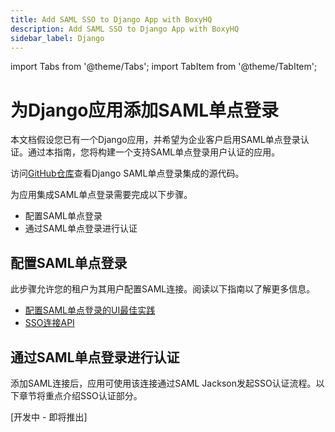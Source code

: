 ```yaml
---
title: Add SAML SSO to Django App with BoxyHQ
description: Add SAML SSO to Django App with BoxyHQ
sidebar_label: Django
---
```


import Tabs from '@theme/Tabs';
import TabItem from '@theme/TabItem';

# 为Django应用添加SAML单点登录

本文档假设您已有一个Django应用，并希望为企业客户启用SAML单点登录认证。通过本指南，您将构建一个支持SAML单点登录用户认证的应用。

访问[GitHub仓库](https://github.com/boxyhq/jackson-examples/tree/main/apps/adonisjs)查看Django SAML单点登录集成的源代码。

为应用集成SAML单点登录需要完成以下步骤。

- 配置SAML单点登录
- 通过SAML单点登录进行认证

## 配置SAML单点登录

此步骤允许您的租户为其用户配置SAML连接。阅读以下指南以了解更多信息。

- [配置SAML单点登录的UI最佳实践](/guides/jackson/configuring-saml-sso)
- [SSO连接API](/docs/jackson/sso-flow/)

## 通过SAML单点登录进行认证

添加SAML连接后，应用可使用该连接通过SAML Jackson发起SSO认证流程。以下章节将重点介绍SSO认证部分。

[开发中 - 即将推出]